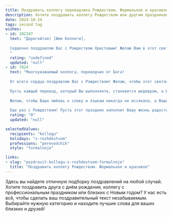 ```yaml
---
title: Поздравить коллегу переводчика Рождеством. Формальное и красивое
description: Хотите поздравить коллегу Рождеством или другим праздником? Наш ИИ создаст незабываемое поздравление, а вы обязательно выделитесь среди других.  
date: 2024-10-24
tags: second tag
wishes:
- id: 102347
  text: "Дорогой(ая) [Имя Коллеги],
  
  Сердечно поздравляю Вас с Рождеством Христовым! Желаю Вам в этот светлый праздник душевного тепла, мира и благополучия. Пусть Рождественская звезда освещает Ваш путь, а предстоящий год будет полон профессиональных успехов и вдохновения в Вашей важной и ответственной работе переводчика.
  "
  rating: "undefined"
  updated: "null"
- id: 7824
  text: "Многоуважаемый коллега, переводчик от Бога!
  
  От всего сердца поздравляю Вас с Рождеством! Желаю, чтобы этот светлый праздник принес Вам новые силы, вдохновение и удачу на профессиональном пути.
  
  Пусть каждый перевод, который Вы выполняете, становится шедевром, а Ваши знания и мастерство растут с каждым днем. Пусть переводческие задачи решаются легко и приносят Вам истинное удовольствие.
  
  Желаю, чтобы Ваша любовь к слову и языкам никогда не иссякала, а Ваши переводы служили мостами между культурами и народами.
  
  Еще раз с Рождеством! Пусть этот праздник наполнит Вашу жизнь радостью, миром и благополучием."
  rating: "0"
  updated: "null"

selectedValues:
  recipients: "kollegu"
  holidays: "s-rozhdestvom"
  professions: "perevodchik"
  style: "formalnoje"

links:
- slug: "pozdravit-kollegu-s-rozhdestvom-formalnoje"
  title: "Поздравить коллегу Рождеством. Формальное и красивое"
---
```


Здесь вы найдете отличную подборку поздравлений на любой случай. 
Хотите поздравить друга с днём рождения, коллегу с профессиональным праздником или близких с Новым годом? У нас есть всё, чтобы сделать ваш поздравительный текст незабываемым. Выбирайте нужную категорию и находите лучшие слова для ваших близких и друзей!
